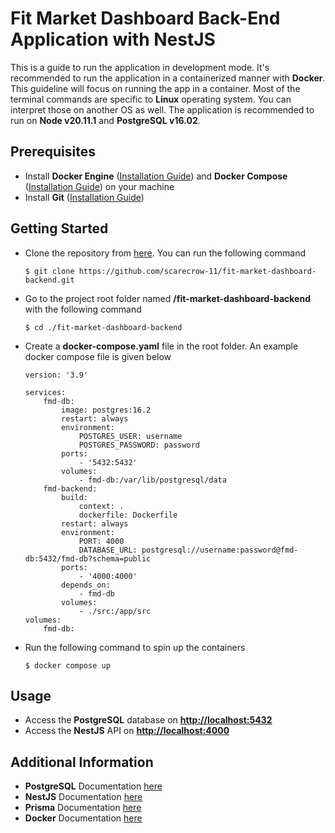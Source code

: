 # Fit Market Dashboard Back-End Application with NestJS
This is a guide to run the application in development mode. It's recommended to run the application in a containerized manner with **Docker**. This guideline will focus on running the app in a container. Most of the terminal commands are specific to **Linux** operating system. You can interpret those on another OS as well. The application is recommended to run on **Node v20.11.1** and **PostgreSQL v16.02**.

## Prerequisites
- Install **Docker Engine** ([Installation Guide](https://docs.docker.com/engine/install)) and **Docker Compose** ([Installation Guide](https://docs.docker.com/compose/install)) on your machine
- Install **Git** ([Installation Guide](https://git-scm.com/downloads))
## Getting Started
- Clone the repository from [here](https://git-scm.com/downloads). You can run the following command
	```
	$ git clone https://github.com/scarecrow-11/fit-market-dashboard-backend.git
	```
- Go to the project root folder named **/fit-market-dashboard-backend** with the following command
	```
	$ cd ./fit-market-dashboard-backend
	```
- Create a **docker-compose.yaml** file in the root folder. An example docker compose file is given below
	```
	version: '3.9'
	
	services:
		fmd-db:
			image: postgres:16.2
			restart: always
			environment:
				POSTGRES_USER: username
				POSTGRES_PASSWORD: password
			ports:
				- '5432:5432'
			volumes:
				- fmd-db:/var/lib/postgresql/data
		fmd-backend:
			build:
				context: .
				dockerfile: Dockerfile
			restart: always
			environment:
				PORT: 4000
				DATABASE_URL: postgresql://username:password@fmd-db:5432/fmd-db?schema=public
			ports:
				- '4000:4000'
			depends_on:
				- fmd-db
			volumes:
				- ./src:/app/src
	volumes:
		fmd-db:
	```
- Run the following command to spin up the containers
	```
	$ docker compose up
	```
## Usage
- Access the **PostgreSQL** database on **[http://localhost:5432](http://localhost:5432)**
- Access the **NestJS** API on **[http://localhost:4000](http://localhost:4000)**
## Additional Information
- **PostgreSQL** Documentation [here](https://www.postgresql.org/docs/16/index.html)
- **NestJS** Documentation [here](https://docs.nestjs.com)
- **Prisma** Documentation [here](https://www.prisma.io/docs/orm)
- **Docker** Documentation [here](https://docs.docker.com)
